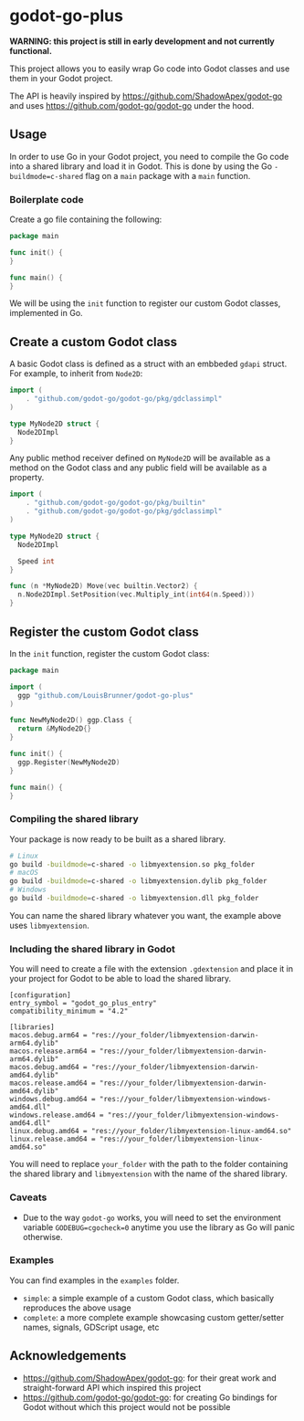 # godot-go-plus

**WARNING: this project is still in early development and not currently functional.**

This project allows you to easily wrap Go code into Godot classes and use them in your Godot project.

The API is heavily inspired by https://github.com/ShadowApex/godot-go and uses https://github.com/godot-go/godot-go under the hood.

## Usage

In order to use Go in your Godot project, you need to compile the Go code into a shared library and load it in Godot.
This is done by using the Go `-buildmode=c-shared` flag on a `main` package with a `main` function.

### Boilerplate code

Create a go file containing the following:

```go
package main

func init() {
}

func main() {
}
```

We will be using the `init` function to register our custom Godot classes, implemented in Go.

## Create a custom Godot class

A basic Godot class is defined as a struct with an embbeded `gdapi` struct. For example, to inherit from `Node2D`:

```go
import (
	. "github.com/godot-go/godot-go/pkg/gdclassimpl"
)

type MyNode2D struct {
  Node2DImpl
}
```

Any public method receiver defined on `MyNode2D` will be available as a method on the Godot class and any public field will be available as a property.

```go
import (
	. "github.com/godot-go/godot-go/pkg/builtin"
	. "github.com/godot-go/godot-go/pkg/gdclassimpl"
)

type MyNode2D struct {
  Node2DImpl

  Speed int
}

func (n *MyNode2D) Move(vec builtin.Vector2) {
  n.Node2DImpl.SetPosition(vec.Multiply_int(int64(n.Speed)))
}
```

## Register the custom Godot class

In the `init` function, register the custom Godot class:

```go
package main

import (
  ggp "github.com/LouisBrunner/godot-go-plus"
)

func NewMyNode2D() ggp.Class {
  return &MyNode2D{}
}

func init() {
  ggp.Register(NewMyNode2D)
}

func main() {
}
```

### Compiling the shared library

Your package is now ready to be built as a shared library.

```bash
# Linux
go build -buildmode=c-shared -o libmyextension.so pkg_folder
# macOS
go build -buildmode=c-shared -o libmyextension.dylib pkg_folder
# Windows
go build -buildmode=c-shared -o libmyextension.dll pkg_folder
```

You can name the shared library whatever you want, the example above uses `libmyextension`.

### Including the shared library in Godot

You will need to create a file with the extension `.gdextension` and place it in your project for Godot to be able to load the shared library.

```gdscript
[configuration]
entry_symbol = "godot_go_plus_entry"
compatibility_minimum = "4.2"

[libraries]
macos.debug.arm64 = "res://your_folder/libmyextension-darwin-arm64.dylib"
macos.release.arm64 = "res://your_folder/libmyextension-darwin-arm64.dylib"
macos.debug.amd64 = "res://your_folder/libmyextension-darwin-amd64.dylib"
macos.release.amd64 = "res://your_folder/libmyextension-darwin-amd64.dylib"
windows.debug.amd64 = "res://your_folder/libmyextension-windows-amd64.dll"
windows.release.amd64 = "res://your_folder/libmyextension-windows-amd64.dll"
linux.debug.amd64 = "res://your_folder/libmyextension-linux-amd64.so"
linux.release.amd64 = "res://your_folder/libmyextension-linux-amd64.so"
```

You will need to replace `your_folder` with the path to the folder containing the shared library and `libmyextension` with the name of the shared library.

### Caveats

- Due to the way `godot-go` works, you will need to set the environment variable `GODEBUG=cgocheck=0` anytime you use the library as Go will panic otherwise.

### Examples

You can find examples in the `examples` folder.

- `simple`: a simple example of a custom Godot class, which basically reproduces the above usage
- `complete`: a more complete example showcasing custom getter/setter names, signals, GDScript usage, etc

## Acknowledgements

- https://github.com/ShadowApex/godot-go: for their great work and straight-forward API which inspired this project
- https://github.com/godot-go/godot-go: for creating Go bindings for Godot without which this project would not be possible
